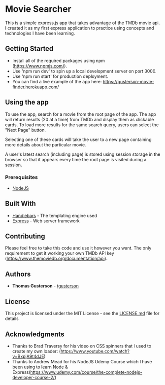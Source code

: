 # Movie Searcher

This is a simple express.js app that takes advantage of the TMDb movie api. I created it as my first express application to practice using concepts and technologies I have been learning.


## Getting Started

* Install all of the required packages using npm (https://www.npmjs.com/).
* Use 'npm run dev' to spin up a local development server on port 3000.
* Use 'npm run start' for production deployment.
* You can find a live example of the app here: https://gusterson-movie-finder.herokuapp.com/ 

## Using the app

To use the app, search for a movie from the root page of the app. The app will return results (20 at a time) from TMDb and display them as clickable cards. To load more results for the same search query, users can select the "Next Page" button.

Selecting one of these cards will take the user to a new page containing more details about the particular movie.

A user's latest search (including page) is stored using session storage in the browser so that it appears every time the root page is visited during a session.

### Prerequisites

* [NodeJS](https://nodejs.org/en/)


## Built With

* [Handlebars](https://handlebarsjs.com/) - The templating engine used
* [Express](http://expressjs.com/) - Web server framework

## Contributing

Please feel free to take this code and use it however you want. The only requirement to get it working your own TMDb API key (https://www.themoviedb.org/documentation/api).


## Authors

* **Thomas Gusterson** - [tgusterson](https://github.com/tgusterson)


## License

This project is licensed under the MIT License - see the [LICENSE.md](LICENSE.md) file for details

## Acknowledgments

* Thanks to Brad Traversy for his video on CSS spinners that I used to create my own loader: (https://www.youtube.com/watch?v=BxpjA9t4dJE)
* Thanks to Andrew Mead for his NodeJS Udemy Course which I have been using to learn Node & Express(https://www.udemy.com/course/the-complete-nodejs-developer-course-2/)
